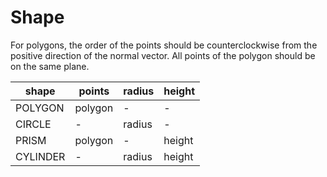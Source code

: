 # Shape

For polygons, the order of the points should be counterclockwise from the positive direction of the normal vector.
All points of the polygon should be on the same plane.

| shape    | points  | radius | height |
| -------- | ------- | ------ | ------ |
| POLYGON  | polygon | -      | -      |
| CIRCLE   | -       | radius | -      |
| PRISM    | polygon | -      | height |
| CYLINDER | -       | radius | height |
